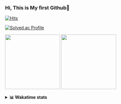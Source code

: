### Hi, This is My first Github👋
[![Hits](https://hits.seeyoufarm.com/api/count/incr/badge.svg?url=https%3A%2F%2Fgithub.com%2FJonghyun-Park1027&count_bg=%2379C83D&title_bg=%23555555&icon=&icon_color=%23E7E7E7&title=hits&edge_flat=false)](https://hits.seeyoufarm.com)
<br>

[![Solved.ac Profile](http://mazassumnida.wtf/api/v2/generate_badge?boj=ppjjhh1027)](https://solved.ac/ppjjhh1027/)

<p>
  <img height="180em" src="https://github-readme-stats-eight-rho-29.vercel.app/api?username=Jonghyun-Park1027&show_icons=true&include_all_commits=true&bg_color=30,e96443,904e95&title_color=fff&text_color=fff">
  <img height="180em" src="https://github-readme-stats-eight-rho-29.vercel.app/api/top-langs/?username=Jonghyun-Park1027&layout=compact&bg_color=30,e96443,904e95&title_color=fff&text_color=fff">


</p>
<details>
<summary><b>📊 Wakatime stats</b><br></summary>
<div>
<hr/>




<!--START_SECTION:waka-->
![Code Time](http://img.shields.io/badge/Code%20Time-194%20hrs%2018%20mins-blue)

![Profile Views](http://img.shields.io/badge/Profile%20Views-2-blue)

**🐱 My GitHub Data** 

> 📦 70.9 kB Used in GitHub's Storage 
 > 
> 🏆 93 Contributions in the Year 2023
 > 
> 🚫 Not Opted to Hire
 > 
> 📜 13 Public Repositories 
 > 
> 🔑 8 Private Repositories 
 > 
**I'm an Early 🐤** 

```text
🌞 Morning                32 commits          ████░░░░░░░░░░░░░░░░░░░░░   16.75 % 
🌆 Daytime                95 commits          ████████████░░░░░░░░░░░░░   49.74 % 
🌃 Evening                58 commits          ████████░░░░░░░░░░░░░░░░░   30.37 % 
🌙 Night                  6 commits           █░░░░░░░░░░░░░░░░░░░░░░░░   03.14 % 
```
📅 **I'm Most Productive on Sunday** 

```text
Monday                   23 commits          ███░░░░░░░░░░░░░░░░░░░░░░   12.04 % 
Tuesday                  14 commits          ██░░░░░░░░░░░░░░░░░░░░░░░   07.33 % 
Wednesday                16 commits          ██░░░░░░░░░░░░░░░░░░░░░░░   08.38 % 
Thursday                 10 commits          █░░░░░░░░░░░░░░░░░░░░░░░░   05.24 % 
Friday                   37 commits          █████░░░░░░░░░░░░░░░░░░░░   19.37 % 
Saturday                 42 commits          █████░░░░░░░░░░░░░░░░░░░░   21.99 % 
Sunday                   49 commits          ██████░░░░░░░░░░░░░░░░░░░   25.65 % 
```


📊 **This Week I Spent My Time On** 

```text
🕑︎ Time Zone: Asia/Seoul

💬 Programming Languages: 
Jupyter                  7 hrs 2 mins        █████████████████████░░░░   83.70 % 
Python                   43 mins             ██░░░░░░░░░░░░░░░░░░░░░░░   08.65 % 
GitIgnore file           16 mins             █░░░░░░░░░░░░░░░░░░░░░░░░   03.28 % 
Markdown                 11 mins             █░░░░░░░░░░░░░░░░░░░░░░░░   02.31 % 
Text                     7 mins              ░░░░░░░░░░░░░░░░░░░░░░░░░   01.53 % 

🔥 Editors: 
PyCharm                  8 hrs 24 mins       █████████████████████████   100.00 % 

🐱‍💻 Projects: 
statistics               3 hrs 8 mins        █████████░░░░░░░░░░░░░░░░   37.25 % 
고려대SW                    3 hrs 7 mins        █████████░░░░░░░░░░░░░░░░   37.08 % 
Codingtest-practice      55 mins             ███░░░░░░░░░░░░░░░░░░░░░░   11.07 % 
gpt                      36 mins             ██░░░░░░░░░░░░░░░░░░░░░░░   07.17 % 
openai-quickstart-python 22 mins             █░░░░░░░░░░░░░░░░░░░░░░░░   04.37 % 

💻 Operating System: 
Windows                  8 hrs 24 mins       █████████████████████████   100.00 % 
```

**I Mostly Code in Jupyter Notebook** 

```text
Jupyter Notebook         8 repos             █████████████░░░░░░░░░░░░   53.33 % 
HTML                     3 repos             █████░░░░░░░░░░░░░░░░░░░░   20.00 % 
Python                   3 repos             █████░░░░░░░░░░░░░░░░░░░░   20.00 % 
R                        1 repo              ██░░░░░░░░░░░░░░░░░░░░░░░   06.67 % 
```




 Last Updated on 19/04/2023 18:33:42 UTC
<!--END_SECTION:waka-->
</details>



